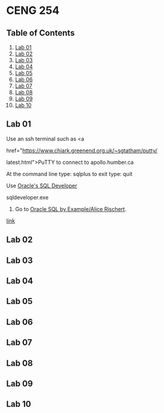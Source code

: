 # CENG 254

## Table of Contents
1. [Lab 01](#lab-01)
2. [Lab 02](#lab-02)
3. [Lab 03](#lab-03)
4. [Lab 04](#lab-04)
5. [Lab 05](#lab-05)
6. [Lab 06](#lab-06)
7. [Lab 07](#lab-07)
8. [Lab 08](#lab-08)
9. [Lab 09](#lab-09)
1. [Lab 10](#lab-10)

## Lab 01
Use an ssh terminal such as <a 

href="https://www.chiark.greenend.org.uk/~sgtatham/putty/

latest.html">PuTTY</a> to connect to apollo.humber.ca

At the command line type:
sqlplus
to exit type:
quit 

Use <a href="http://www.oracle.com/technetwork/developer-tools/sql-developer/downloads/index.html">Oracle's SQL Developer</a>


sqldeveloper.exe

1. Go to <a href="http://www.oraclesqlbyexample.com/download-the-sample-database.html">Oracle SQL by Example/Alice Rischert</a>.

[link](hyperlink)
## Lab 02
## Lab 03
## Lab 04
## Lab 05
## Lab 06
## Lab 07
## Lab 08
## Lab 09
## Lab 10
